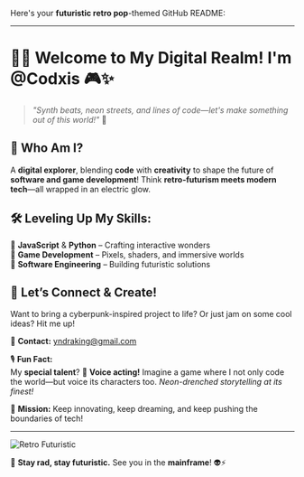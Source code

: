 Here's your **futuristic retro pop**-themed GitHub README:  

---

# 🚀🌌 Welcome to My Digital Realm! I'm **@Codxis** 🎮✨  

> _"Synth beats, neon streets, and lines of code—let's make something out of this world!"_ 🌠  

## 👾 Who Am I?  
A **digital explorer**, blending **code** with **creativity** to shape the future of **software and game development**! Think **retro-futurism meets modern tech**—all wrapped in an electric glow.  

## 🛠️ Leveling Up My Skills:  
🔹 **JavaScript** & **Python** – Crafting interactive wonders  
🔹 **Game Development** – Pixels, shaders, and immersive worlds  
🔹 **Software Engineering** – Building futuristic solutions  

## 🤝 Let’s Connect & Create!  
Want to bring a cyberpunk-inspired project to life? Or just jam on some cool ideas? Hit me up!  

📩 **Contact:** yndraking@gmail.com  

🎙️ **Fun Fact:**  
My **special talent**? 🎤 **Voice acting!** Imagine a game where I not only code the world—but voice its characters too. _Neon-drenched storytelling at its finest!_  

🔮 **Mission:** Keep innovating, keep dreaming, and keep pushing the boundaries of tech!  

---
![Retro Futuristic](https://i.pinimg.com/736x/fa/10/d9/fa10d98b2189aa1fa780fd183965bf82.jpg)

💾 **Stay rad, stay futuristic.** See you in the **mainframe**! 👽⚡  

